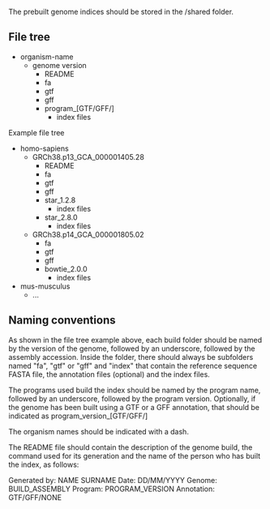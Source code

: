 The prebuilt genome indices should be stored in the /shared folder. 

## File tree
- organism-name
  - genome version
    - README
    - fa
    - gtf
    - gff
    - program_[GTF/GFF/]
      - index files

Example file tree 

- homo-sapiens  
  - GRCh38.p13_GCA_000001405.28
    - README
    - fa
    - gtf
    - gff
    - star_1.2.8
        - index files      
    - star_2.8.0
        - index files
  - GRCh38.p14_GCA_000001805.02
    - fa
    - gtf
    - gff
    - bowtie_2.0.0    
       - index files
- mus-musculus
  - ...


## Naming conventions

As shown in the file tree example above, each build folder should be named by the version of the genome, followed by an underscore, followed by the assembly accession. 
Inside the folder, there should always be subfolders named "fa", "gtf" or "gff" and "index" that contain the reference sequence FASTA file, the annotation files (optional) and the index files.

The programs used build the index should be named by the program name, followed by an underscore, followed by the program version. Optionally, if the genome has been built using a GTF or a GFF annotation, that should be indicated as program_version_[GTF/GFF/] 

The organism names should be indicated with a dash. 

The README file should contain the description of the genome build, the command used for its generation and the name of the person who has built the index, as follows: 

Generated by: NAME SURNAME
Date: DD/MM/YYYY
Genome: BUILD_ASSEMBLY
Program: PROGRAM_VERSION
Annotation: GTF/GFF/NONE
